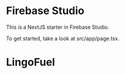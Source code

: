 # Firebase Studio

This is a NextJS starter in Firebase Studio.

To get started, take a look at src/app/page.tsx.
# LingoFuel

